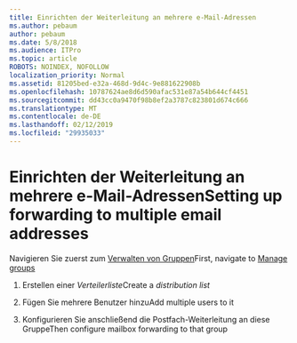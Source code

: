 ```yaml
---
title: Einrichten der Weiterleitung an mehrere e-Mail-Adressen
ms.author: pebaum
author: pebaum
ms.date: 5/8/2018
ms.audience: ITPro
ms.topic: article
ROBOTS: NOINDEX, NOFOLLOW
localization_priority: Normal
ms.assetid: 81205bed-e32a-468d-9d4c-9e881622908b
ms.openlocfilehash: 10787624ae8d6d590afac531e87a54b644cf4451
ms.sourcegitcommit: dd43cc0a9470f98b8ef2a3787c823801d674c666
ms.translationtype: MT
ms.contentlocale: de-DE
ms.lasthandoff: 02/12/2019
ms.locfileid: "29935033"
---
```

# <a name="setting-up-forwarding-to-multiple-email-addresses"></a><span data-ttu-id="20ea2-102">Einrichten der Weiterleitung an mehrere e-Mail-Adressen</span><span class="sxs-lookup"><span data-stu-id="20ea2-102">Setting up forwarding to multiple email addresses</span></span>

<span data-ttu-id="20ea2-103">Navigieren Sie zuerst zum [Verwalten von Gruppen](https://portal.office.com/adminportal/home#/groups)</span><span class="sxs-lookup"><span data-stu-id="20ea2-103">First, navigate to [Manage groups](https://portal.office.com/adminportal/home#/groups)</span></span>
  
1. <span data-ttu-id="20ea2-104">Erstellen einer *Verteilerliste*</span><span class="sxs-lookup"><span data-stu-id="20ea2-104">Create a  *distribution list*</span></span> 
    
2. <span data-ttu-id="20ea2-105">Fügen Sie mehrere Benutzer hinzu</span><span class="sxs-lookup"><span data-stu-id="20ea2-105">Add multiple users to it</span></span>
    
3. <span data-ttu-id="20ea2-106">Konfigurieren Sie anschließend die Postfach-Weiterleitung an diese Gruppe</span><span class="sxs-lookup"><span data-stu-id="20ea2-106">Then configure mailbox forwarding to that group</span></span>
    

